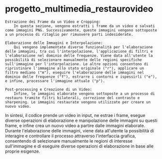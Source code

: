 # progetto_multimedia_restaurovideo
    Estrazione dei Frame da un Video e Cropping:
        In questa sezione, vengono estratti i frame da un video e salvati come immagini PNG. Successivamente, queste immagini vengono sottoposte a un processo di ritaglio per rimuovere parti indesiderate.

    Elaborazione delle Immagini e Interpolazione:
        Qui vengono implementate diverse funzionalità per l'elaborazione delle immagini, tra cui l'interpolazione, l'applicazione di filtri e l'elaborazione nel dominio delle frequenze. Viene data all'utente la possibilità di selezionare manualmente delle regioni specifiche sull'immagine per l'interpolazione. Le altre opzioni consentono di ripristinare l'immagine allo stato originale ("r"), applicare un filtro mediano ("m"), eseguire l'elaborazione delle immagini nel dominio delle frequenze ("f"), estrarre i contorni e ispessirli ("e"), e infine, processare l'immagine attuale ("p").

    Post-processing e Creazione di un Video:
        Infine, le immagini elaborate vengono sottoposte a un processo di restauro tramite filtri bilaterali, correzione del contrasto e sharpening. Le immagini restaurate vengono utilizzate per creare un nuovo video.

In sintesi, il codice prende un video in input, ne estrae i frame, esegue diverse operazioni di elaborazione e manipolazione delle immagini su questi frame, e infine crea un nuovo video a partire dalle immagini elaborate. Durante l'elaborazione delle immagini, viene data all'utente la possibilità di interagire e controllare il processo attraverso l'interfaccia grafica, consentendo di selezionare manualmente le regioni di interesse sull'immagine e di eseguire diverse operazioni di elaborazione in base alle proprie esigenze.
